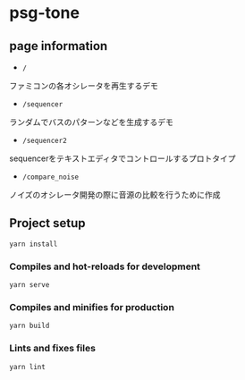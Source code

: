 # psg-tone

## page information
- `/`

ファミコンの各オシレータを再生するデモ

- `/sequencer`

ランダムでバスのパターンなどを生成するデモ

- `/sequencer2`

sequencerをテキストエディタでコントロールするプロトタイプ


- `/compare_noise`

ノイズのオシレータ開発の際に音源の比較を行うために作成


## Project setup
```
yarn install
```

### Compiles and hot-reloads for development
```
yarn serve
```

### Compiles and minifies for production
```
yarn build
```

### Lints and fixes files
```
yarn lint
```
